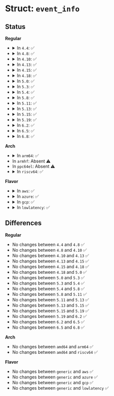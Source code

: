 # Struct: <code>event_info</code>

## Status
<b>Regular</b>
<ul>
<li>
<details>
<summary>In <code>4.4</code>: ✅</summary>

```c
struct event_info {
    u32 event_type;
    struct slot *p_slot;
    struct work_struct work;
};
```
</details>
</li>
<li>
<details>
<summary>In <code>4.8</code>: ✅</summary>

```c
struct event_info {
    u32 event_type;
    struct slot *p_slot;
    struct work_struct work;
};
```
</details>
</li>
<li>
<details>
<summary>In <code>4.10</code>: ✅</summary>

```c
struct event_info {
    u32 event_type;
    struct slot *p_slot;
    struct work_struct work;
};
```
</details>
</li>
<li>
<details>
<summary>In <code>4.13</code>: ✅</summary>

```c
struct event_info {
    u32 event_type;
    struct slot *p_slot;
    struct work_struct work;
};
```
</details>
</li>
<li>
<details>
<summary>In <code>4.15</code>: ✅</summary>

```c
struct event_info {
    u32 event_type;
    struct slot *p_slot;
    struct work_struct work;
};
```
</details>
</li>
<li>
<details>
<summary>In <code>4.18</code>: ✅</summary>

```c
struct event_info {
    u32 event_type;
    struct slot *p_slot;
    struct work_struct work;
};
```
</details>
</li>
<li>
<details>
<summary>In <code>5.0</code>: ✅</summary>

```c
struct event_info {
    u32 event_type;
    struct slot *p_slot;
    struct work_struct work;
};
```
</details>
</li>
<li>
<details>
<summary>In <code>5.3</code>: ✅</summary>

```c
struct event_info {
    u32 event_type;
    struct slot *p_slot;
    struct work_struct work;
};
```
</details>
</li>
<li>
<details>
<summary>In <code>5.4</code>: ✅</summary>

```c
struct event_info {
    u32 event_type;
    struct slot *p_slot;
    struct work_struct work;
};
```
</details>
</li>
<li>
<details>
<summary>In <code>5.8</code>: ✅</summary>

```c
struct event_info {
    u32 event_type;
    struct slot *p_slot;
    struct work_struct work;
};
```
</details>
</li>
<li>
<details>
<summary>In <code>5.11</code>: ✅</summary>

```c
struct event_info {
    u32 event_type;
    struct slot *p_slot;
    struct work_struct work;
};
```
</details>
</li>
<li>
<details>
<summary>In <code>5.13</code>: ✅</summary>

```c
struct event_info {
    u32 event_type;
    struct slot *p_slot;
    struct work_struct work;
};
```
</details>
</li>
<li>
<details>
<summary>In <code>5.15</code>: ✅</summary>

```c
struct event_info {
    u32 event_type;
    struct slot *p_slot;
    struct work_struct work;
};
```
</details>
</li>
<li>
<details>
<summary>In <code>5.19</code>: ✅</summary>

```c
struct event_info {
    u32 event_type;
    struct slot *p_slot;
    struct work_struct work;
};
```
</details>
</li>
<li>
<details>
<summary>In <code>6.2</code>: ✅</summary>

```c
struct event_info {
    u32 event_type;
    struct slot *p_slot;
    struct work_struct work;
};
```
</details>
</li>
<li>
<details>
<summary>In <code>6.5</code>: ✅</summary>

```c
struct event_info {
    u32 event_type;
    struct slot *p_slot;
    struct work_struct work;
};
```
</details>
</li>
<li>
<details>
<summary>In <code>6.8</code>: ✅</summary>

```c
struct event_info {
    u32 event_type;
    struct slot *p_slot;
    struct work_struct work;
};
```
</details>
</li>
</ul>
<b>Arch</b>
<ul>
<li>
<details>
<summary>In <code>arm64</code>: ✅</summary>

```c
struct event_info {
    u32 event_type;
    struct slot *p_slot;
    struct work_struct work;
};
```
</details>
</li>
<li>
In <code>armhf</code>: Absent ⚠️
</li>
<li>
In <code>ppc64el</code>: Absent ⚠️
</li>
<li>
<details>
<summary>In <code>riscv64</code>: ✅</summary>

```c
struct event_info {
    u32 event_type;
    struct slot *p_slot;
    struct work_struct work;
};
```
</details>
</li>
</ul>
<b>Flavor</b>
<ul>
<li>
<details>
<summary>In <code>aws</code>: ✅</summary>

```c
struct event_info {
    u32 event_type;
    struct slot *p_slot;
    struct work_struct work;
};
```
</details>
</li>
<li>
<details>
<summary>In <code>azure</code>: ✅</summary>

```c
struct event_info {
    u32 event_type;
    struct slot *p_slot;
    struct work_struct work;
};
```
</details>
</li>
<li>
<details>
<summary>In <code>gcp</code>: ✅</summary>

```c
struct event_info {
    u32 event_type;
    struct slot *p_slot;
    struct work_struct work;
};
```
</details>
</li>
<li>
<details>
<summary>In <code>lowlatency</code>: ✅</summary>

```c
struct event_info {
    u32 event_type;
    struct slot *p_slot;
    struct work_struct work;
};
```
</details>
</li>
</ul>

## Differences
<b>Regular</b>
<ul>
<li>
No changes between <code>4.4</code> and <code>4.8</code> ✅
</li>
<li>
No changes between <code>4.8</code> and <code>4.10</code> ✅
</li>
<li>
No changes between <code>4.10</code> and <code>4.13</code> ✅
</li>
<li>
No changes between <code>4.13</code> and <code>4.15</code> ✅
</li>
<li>
No changes between <code>4.15</code> and <code>4.18</code> ✅
</li>
<li>
No changes between <code>4.18</code> and <code>5.0</code> ✅
</li>
<li>
No changes between <code>5.0</code> and <code>5.3</code> ✅
</li>
<li>
No changes between <code>5.3</code> and <code>5.4</code> ✅
</li>
<li>
No changes between <code>5.4</code> and <code>5.8</code> ✅
</li>
<li>
No changes between <code>5.8</code> and <code>5.11</code> ✅
</li>
<li>
No changes between <code>5.11</code> and <code>5.13</code> ✅
</li>
<li>
No changes between <code>5.13</code> and <code>5.15</code> ✅
</li>
<li>
No changes between <code>5.15</code> and <code>5.19</code> ✅
</li>
<li>
No changes between <code>5.19</code> and <code>6.2</code> ✅
</li>
<li>
No changes between <code>6.2</code> and <code>6.5</code> ✅
</li>
<li>
No changes between <code>6.5</code> and <code>6.8</code> ✅
</li>
</ul>
<b>Arch</b>
<ul>
<li>
No changes between <code>amd64</code> and <code>arm64</code> ✅
</li>
<li>
No changes between <code>amd64</code> and <code>riscv64</code> ✅
</li>
</ul>
<b>Flavor</b>
<ul>
<li>
No changes between <code>generic</code> and <code>aws</code> ✅
</li>
<li>
No changes between <code>generic</code> and <code>azure</code> ✅
</li>
<li>
No changes between <code>generic</code> and <code>gcp</code> ✅
</li>
<li>
No changes between <code>generic</code> and <code>lowlatency</code> ✅
</li>
</ul>

